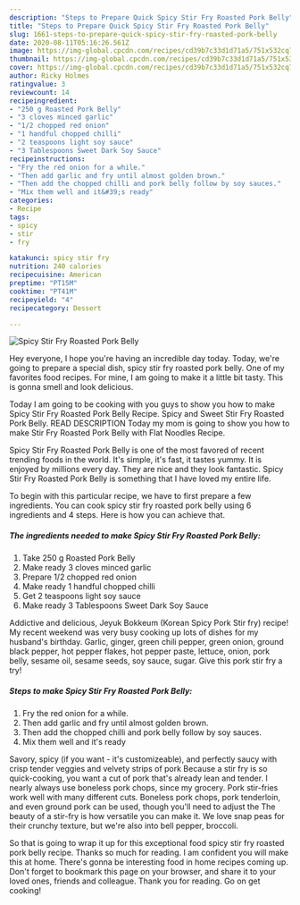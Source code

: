```yaml
---
description: "Steps to Prepare Quick Spicy Stir Fry Roasted Pork Belly"
title: "Steps to Prepare Quick Spicy Stir Fry Roasted Pork Belly"
slug: 1661-steps-to-prepare-quick-spicy-stir-fry-roasted-pork-belly
date: 2020-08-11T05:16:26.561Z
image: https://img-global.cpcdn.com/recipes/cd39b7c33d1d71a5/751x532cq70/spicy-stir-fry-roasted-pork-belly-recipe-main-photo.jpg
thumbnail: https://img-global.cpcdn.com/recipes/cd39b7c33d1d71a5/751x532cq70/spicy-stir-fry-roasted-pork-belly-recipe-main-photo.jpg
cover: https://img-global.cpcdn.com/recipes/cd39b7c33d1d71a5/751x532cq70/spicy-stir-fry-roasted-pork-belly-recipe-main-photo.jpg
author: Ricky Holmes
ratingvalue: 3
reviewcount: 14
recipeingredient:
- "250 g Roasted Pork Belly"
- "3 cloves minced garlic"
- "1/2 chopped red onion"
- "1 handful chopped chilli"
- "2 teaspoons light soy sauce"
- "3 Tablespoons Sweet Dark Soy Sauce"
recipeinstructions:
- "Fry the red onion for a while."
- "Then add garlic and fry until almost golden brown."
- "Then add the chopped chilli and pork belly follow by soy sauces."
- "Mix them well and it&#39;s ready"
categories:
- Recipe
tags:
- spicy
- stir
- fry

katakunci: spicy stir fry 
nutrition: 240 calories
recipecuisine: American
preptime: "PT15M"
cooktime: "PT41M"
recipeyield: "4"
recipecategory: Dessert

---
```



![Spicy Stir Fry Roasted Pork Belly](https://img-global.cpcdn.com/recipes/cd39b7c33d1d71a5/751x532cq70/spicy-stir-fry-roasted-pork-belly-recipe-main-photo.jpg)

Hey everyone, I hope you're having an incredible day today. Today, we're going to prepare a special dish, spicy stir fry roasted pork belly. One of my favorites food recipes. For mine, I am going to make it a little bit tasty. This is gonna smell and look delicious.

Today I am going to be cooking with you guys to show you how to make Spicy Stir Fry Roasted Pork Belly Recipe. Spicy and Sweet Stir Fry Roasted Pork Belly. READ DESCRIPTION Today my mom is going to show you how to make Stir Fry Roasted Pork Belly with Flat Noodles Recipe.

Spicy Stir Fry Roasted Pork Belly is one of the most favored of recent trending foods in the world. It's simple, it's fast, it tastes yummy. It is enjoyed by millions every day. They are nice and they look fantastic. Spicy Stir Fry Roasted Pork Belly is something that I have loved my entire life.


To begin with this particular recipe, we have to first prepare a few ingredients. You can cook spicy stir fry roasted pork belly using 6 ingredients and 4 steps. Here is how you can achieve that.

<!--inarticleads1-->

##### The ingredients needed to make Spicy Stir Fry Roasted Pork Belly:

1. Take 250 g Roasted Pork Belly
1. Make ready 3 cloves minced garlic
1. Prepare 1/2 chopped red onion
1. Make ready 1 handful chopped chilli
1. Get 2 teaspoons light soy sauce
1. Make ready 3 Tablespoons Sweet Dark Soy Sauce


Addictive and delicious, Jeyuk Bokkeum (Korean Spicy Pork Stir fry) recipe! My recent weekend was very busy cooking up lots of dishes for my husband&#39;s birthday. Garlic, ginger, green chili pepper, green onion, ground black pepper, hot pepper flakes, hot pepper paste, lettuce, onion, pork belly, sesame oil, sesame seeds, soy sauce, sugar. Give this pork stir fry a try! 

<!--inarticleads2-->

##### Steps to make Spicy Stir Fry Roasted Pork Belly:

1. Fry the red onion for a while.
1. Then add garlic and fry until almost golden brown.
1. Then add the chopped chilli and pork belly follow by soy sauces.
1. Mix them well and it&#39;s ready


Savory, spicy (if you want - it&#39;s customizeable), and perfectly saucy with crisp tender veggies and velvety strips of pork Because a stir fry is so quick-cooking, you want a cut of pork that&#39;s already lean and tender. I nearly always use boneless pork chops, since my grocery. Pork stir-fries work well with many different cuts. Boneless pork chops, pork tenderloin, and even ground pork can be used, though you&#39;ll need to adjust the The beauty of a stir-fry is how versatile you can make it. We love snap peas for their crunchy texture, but we&#39;re also into bell pepper, broccoli. 

So that is going to wrap it up for this exceptional food spicy stir fry roasted pork belly recipe. Thanks so much for reading. I am confident you will make this at home. There's gonna be interesting food in home recipes coming up. Don't forget to bookmark this page on your browser, and share it to your loved ones, friends and colleague. Thank you for reading. Go on get cooking!
